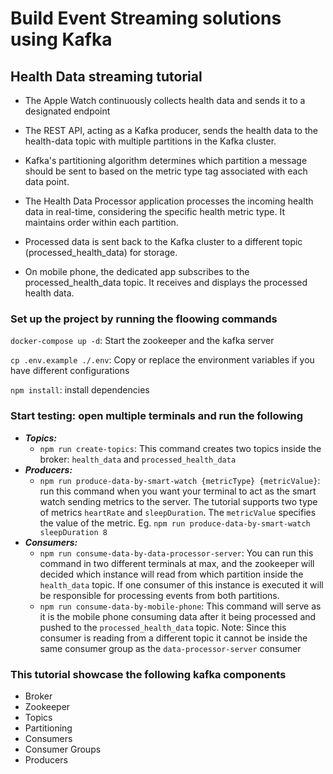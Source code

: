 # Build Event Streaming solutions using Kafka

## Health Data streaming tutorial

- The Apple Watch continuously collects health data and sends it to a designated endpoint

- The REST API, acting as a Kafka producer, sends the health data to the health-data topic with multiple partitions in the Kafka cluster.

- Kafka's partitioning algorithm determines which partition a message should be sent to based on the metric type tag associated with each data point.

- The Health Data Processor application processes the incoming health data in real-time, considering the specific health metric type. It maintains order within each partition.

- Processed data is sent back to the Kafka cluster to a different topic (processed_health_data) for storage.

- On mobile phone, the dedicated app subscribes to the processed_health_data topic. It receives and displays the processed health data.

### Set up the project by running the floowing commands

`docker-compose up -d`: Start the zookeeper and the kafka server

`cp .env.example ./.env`: Copy or replace the environment variables if you have different configurations

`npm install`: install dependencies

### Start testing: open multiple terminals and run the following

- ***Topics:***
  - `npm run create-topics`: This command creates two topics inside the broker: `health_data` and `processed_health_data`
- ***Producers:***
  - `npm run produce-data-by-smart-watch {metricType} {metricValue}`: run this command when you want your terminal to act as the smart watch sending metrics to the server. The tutorial supports two type of metrics `heartRate` and `sleepDuration`. The `metricValue` specifies the value of the metric. 
  Eg. `npm run produce-data-by-smart-watch sleepDuration 8`
- ***Consumers:***
  - `npm run consume-data-by-data-processor-server`: You can run this command in two different terminals at max, and the zookeeper will decided which instance will read from which partition inside the `health_data` topic. If one consumer of this instance is executed it will be responsible for processing events from both partitions.
  - `npm run consume-data-by-mobile-phone`: This command will serve as it is the mobile phone consuming data after it being processed and pushed to the `processed_health_data` topic. Note: Since this consumer is reading from a different topic it cannot be inside the same consumer group as the `data-processor-server` consumer

### This tutorial showcase the following kafka components

- Broker
- Zookeeper
- Topics
- Partitioning
- Consumers
- Consumer Groups
- Producers
